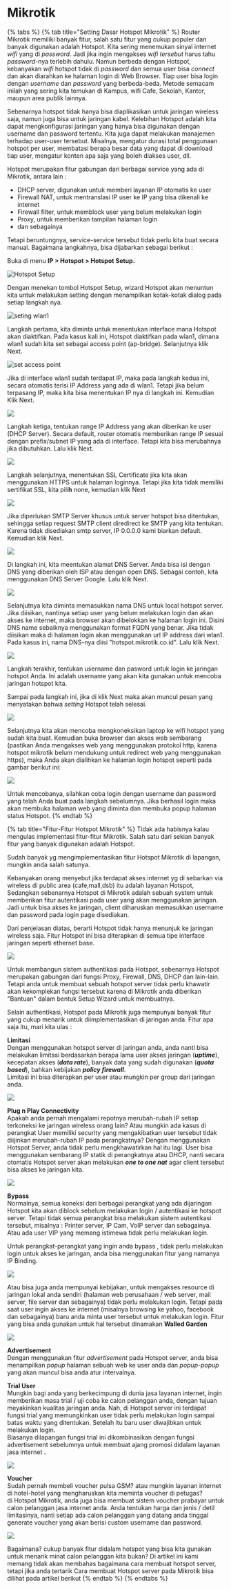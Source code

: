 # Mikrotik



{% tabs %}
{% tab title="Setting Dasar Hotspot Mikrotik" %}
Router Mikrotik memiliki banyak fitur, salah satu fitur yang cukup populer dan banyak digunakan adalah Hotspot. Kita sering menemukan sinyal internet _wifi_ yang di _password_. Jadi jika ingin mengakses _wifi tersebut_ harus tahu _password_-nya terlebih dahulu. Namun berbeda dengan Hotspot, kebanyakan _wifi_ hotspot tidak di _password_ dan semua user bisa _connect_ dan akan diarahkan ke halaman login di Web Browser. Tiap user bisa login dengan _username_ dan _password_ yang berbeda-beda. Metode semacam inilah yang sering kita temukan di Kampus, wifi Cafe, Sekolah, Kantor, maupun area publik lainnya.

Sebenarnya hotspot tidak hanya bisa diaplikasikan untuk jaringan wireless saja, namun juga bisa untuk jaringan kabel. Kelebihan Hotspot adalah kita dapat mengkonfigurasi jaringan yang hanya bisa digunakan dengan username dan password tertentu. Kita juga dapat melakukan manajemen terhadap user-user tersebut. Misalnya, mengatur durasi total penggunaan hotspot per user, membatasi berapa besar data yang dapat di download tiap user, mengatur konten apa saja yang boleh diakses user, dll.

Hotspot merupakan fitur gabungan dari berbagai service yang ada di Mikrotik, antara lain :

* DHCP server, digunakan untuk memberi layanan IP otomatis ke user
* Firewall NAT, untuk mentranslasi IP user ke IP yang bisa dikenali ke internet
* Firewall filter, untuk memblock user yang belum melakukan login
* Proxy, untuk memberikan tampilan halaman login
* dan sebagainya

Tetapi beruntungnya, service-service tersebut tidak perlu kita buat secara manual. Bagaimana langkahnya, bisa dijabarkan sebagai berikut :

Buka di menu **IP &gt; Hotspot &gt; Hotspot Setup.**

![Hotspot Setup](.gitbook/assets/image%20%2818%29.png)

Dengan menekan tombol Hotspot Setup, wizard Hotspot akan menuntun kita untuk melakukan setting dengan menampilkan kotak-kotak dialog pada setiap langkah nya.

![seting wlan1](.gitbook/assets/image%20%287%29.png)

Langkah pertama, kita diminta untuk menentukan interface mana Hotspot akan diaktifkan. Pada kasus kali ini, Hotspot diaktifkan pada wlan1, dimana wlan1 sudah kita set sebagai access point \(ap-bridge\). Selanjutnya klik Next.

![set access point](.gitbook/assets/image%20%288%29.png)

Jika di interface wlan1 sudah terdapat IP, maka pada langkah kedua ini, secara otomatis terisi IP Address yang ada di wlan1. Tetapi jika belum terpasang IP, maka kita bisa menentukan IP nya di langkah ini. Kemudian Klik Next.

![](.gitbook/assets/image%20%2812%29.png)

Langkah ketiga, tentukan range IP Address yang akan diberikan ke user \(DHCP Server\). Secara default, router otomatis memberikan range IP sesuai dengan prefix/subnet IP yang ada di interface. Tetapi kita bisa merubahnya jika dibutuhkan. Lalu klik Next.

![](.gitbook/assets/image%20%2810%29.png)

Langkah selanjutnya, menentukan SSL Certificate jika kita akan menggunakan HTTPS untuk halaman loginnya. Tetapi jika kita tidak memiliki sertifikat SSL, kita pili**h** none, kemudian klik Next

![](.gitbook/assets/image%20%281%29.png)

Jika diperlukan SMTP Server khusus untuk server hotspot bisa ditentukan, sehingga setiap request SMTP client diredirect ke SMTP yang kita tentukan. Karena tidak disediakan smtp server, IP 0.0.0.0 kami biarkan default. Kemudian klik Next.

![](.gitbook/assets/image%20%284%29.png)

Di langkah ini, kita meentukan alamat DNS Server. Anda bisa isi dengan DNS yang diberikan oleh ISP atau dengan open DNS. Sebagai contoh, kita menggunakan DNS Server Google. Lalu klik Next.

![](.gitbook/assets/image%20%286%29.png)

Selanjutnya kita diminta memasukkan nama DNS untuk local hotspot server. Jika diisikan, nantinya setiap user yang belum melakukan login dan akan akses ke internet, maka browser akan dibelokkan ke halaman login ini. Disini DNS name sebaiknya menggunakan format FQDN yang benar. Jika tidak diisikan maka di halaman login akan menggunakan url IP address dari wlan1. Pada kasus ini, nama DNS-nya diisi "hotspot.mikrotik.co.id". Lalu klik Next.

![](.gitbook/assets/image%20%2817%29.png)

Langkah terakhir, tentukan username dan pasword untuk login ke jaringan hotspot Anda. Ini adalah username yang akan kita gunakan untuk mencoba jaringan hotspot kita.

Sampai pada langkah ini, jika di klik Next maka akan muncul pesan yang menyatakan bahwa _setting_ Hotspot telah selesai.

![](.gitbook/assets/image%20%285%29.png)

Selanjutnya kita akan mencoba mengkoneksikan laptop ke wifi hotspot yang sudah kita buat. Kemudian buka browser dan akses web sembarang \(pastikan Anda mengakses web yang menggunakan protokol http, karena hotspot mikrotik belum mendukung untuk redirect web yang menggunakan https\), maka Anda akan dialihkan ke halaman login hotspot seperti pada gambar berikut ini:

![](.gitbook/assets/image%20%2811%29.png)

Untuk mencobanya, silahkan coba login dengan username dan password yang telah Anda buat pada langkah sebelumnya. Jika berhasil login maka akan membuka halaman web yang diminta dan membuka popup halaman status Hotspot.
{% endtab %}

{% tab title="Fitur-Fitur Hotspot Mikrotik" %}
Tidak ada habisnya kalau mengulas implementasi fitur-fitur Mikrotik. Salah satu dari sekian banyak fitur yang banyak digunakan adalah Hotspot.

Sudah banyak yg mengimplementasikan fitur Hotspot Mikrotik di lapangan, mungkin anda salah satunya.

Kebanyakan orang menyebut jika terdapat akses internet yg di sebarkan via wireless di public area \(cafe,mall,dsb\) itu adalah layanan Hotspot, Sedangkan sebenarnya Hotspot di Mikrotik adalah sebuah system untuk memberikan fitur autentikasi pada user yang akan menggunakan jaringan. Jadi untuk bisa akses ke jaringan, client diharuskan memasukkan username dan password pada login page disediakan.

Dari penjelasan diatas, berarti Hotspot tidak hanya menunjuk ke jaringan wireless saja. Fitur Hotspot ini bisa diterapkan di semua tipe interface jaringan seperti ethernet base.

![](.gitbook/assets/image.png)

Untuk membangun sistem authentikasi pada Hotspot, sebenarnya Hotspot merupakan gabungan dari fungsi Proxy, Firewall, DNS, DHCP dan lain-lain. Tetapi anda untuk membuat sebuah hotspot server tidak perlu khawatir akan kekomplekan fungsi tersebut karena di Mikrotik anda diberikan "Bantuan" dalam bentuk Setup Wizard untuk membuatnya.  


Selain authentikasi, Hotspot pada Mikrotik juga mempunyai banyak fitur yang cukup menarik untuk diimplementasikan di jaringan anda. Fitur apa saja itu, mari kita ulas :  
  
**Limitasi**  
Dengan menggunakan hotspot server di jaringan anda, anda nanti bisa melakukan limitasi berdasarkan berapa lama user akses jaringan \(_**uptime**_\), kecepatan akses \(_**data rate**_\), banyak data yang sudah digunakan \(_**quota based**_\), bahkan kebijakan _**policy firewall**_.  
Limitasi ini bisa diterapkan per user atau mungkin per group dari jaringan anda.

![](.gitbook/assets/image%20%289%29.png)

**Plug n Play Connectivity**  
Apakah anda pernah mengalami repotnya merubah-rubah IP setiap terkoneksi ke jaringan wireless orang lain? Atau mungkin ada kasus di perangkat User memiliki security yang mengakibatkan user tersebut tidak diijinkan merubah-rubah IP pada perangkatnya? Dengan menggunakan Hotspot Server, anda tidak perlu mengkhawatirkan hal itu lagi. User bisa menggunakan sembarang IP statik di perangkatnya atau DHCP, nanti secara otomatis Hotspot server akan melakukan _**one to one nat**_ agar client tersebut bisa akses ke jaringan kita.

![](.gitbook/assets/image%20%283%29.png)

**Bypass**  
Normalnya, semua koneksi dari berbagai perangkat yang ada dijaringan Hotspot kita akan diblock sebelum melakukan login / autentikasi ke hotspot server. Tetapi tidak semua perangkat bisa melakukan sistem autentikasi tersebut, misalnya : Printer server, IP Cam, VoIP server dan sebagainya. Atau ada user VIP yang memang istimewa tidak perlu melakukan login.  


Untuk perangkat-perangkat yang ingin anda bypass , tidak perlu melakukan login untuk akses ke jaringan, anda bisa menggunakan fitur yang namanya IP Binding.

![](.gitbook/assets/image%20%2814%29.png)

Atau bisa juga anda mempunyai kebijakan, untuk mengakses resource di jaringan lokal anda sendiri \(halaman web perusahaan / web server, mail server, file server dan sebagainya\) tidak perlu melakukan login. Tetapi pada saat user ingin akses ke internet \(misalnya browsing ke yahoo, facebook dan sebagainya\) baru anda minta user tersebut untuk melakukan login. Fitur yang bisa anda gunakan untuk hal tersebut dinamakan **Walled Garden**

![](.gitbook/assets/image%20%2816%29.png)

**Advertisement**  
Dengan menggunakan fitur _advertisement_ pada Hotspot server, anda bisa menampilkan _popup_ halaman sebuah web ke user anda dan _popup-popup_ yang akan muncul bisa anda atur intervalnya.

  
**Trial User**  
Mungkin bagi anda yang berkecimpung di dunia jasa layanan internet, ingin memberikan masa trial / uji coba ke calon pelanggan anda, dengan tujuan meyakinkan kualitas jaringan anda. Nah, di Hotspot server ini terdapat fungsi trial yang memungkinkan user tidak perlu melakukan login sampai batas waktu yang ditentukan. Setelah itu baru user diwajibkan untuk melakukan login.  
Biasanya dilapangan fungsi trial ini dikombinasikan dengan fungsi advertisement sebelumnya untuk membuat ajang promosi didalam layanan jasa internet **.**

![](.gitbook/assets/image%20%282%29.png)

**Voucher**  
Sudah pernah membeli voucher pulsa GSM? atau mungkin layanan internet di hotel-hotel yang mengharuskan kita meminta voucher di petugas?  
di Hotspot Mikrotik, anda juga bisa membuat sistem voucher prabayar untuk calon pelanggan jasa internet anda. Anda tentukan harga dan jenis / detil limitasinya, nanti setiap ada calon pelanggan yang datang anda tinggal generate voucher yang akan berisi custom username dan password.

![](.gitbook/assets/image%20%2815%29.png)

Bagaimana? cukup banyak fitur didalam hotspot yang bisa kita gunakan untuk menarik minat calon pelanggan kita bukan? Di artikel ini kami memang tidak akan membahas bagaimana cara membuat hotspot server, tetapi jika anda tertarik Cara membuat Hotspot server pada Mikrotik bisa dilihat pada artikel berikut
{% endtab %}
{% endtabs %}







